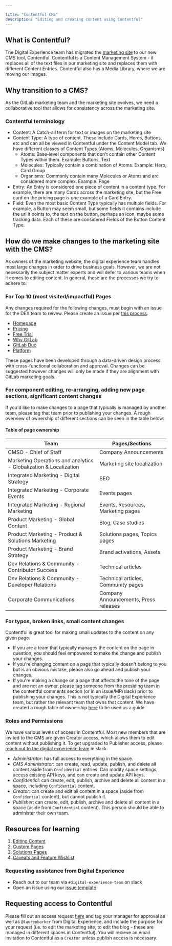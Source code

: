```yaml
---

title: "Contentful CMS"
description: "Editing and creating content using Contentful"
---
```



## What is Contentful?

The Digital Experience team has migrated the [marketing site](https://about.gitlab.com/) to our new CMS tool, Contentful. Contentful is a Content Management System - it replaces all of the text files in our marketing site and replaces them with different Content Entries. Contentful also has a Media Library, where we are moving our images. 

## Why transition to a CMS? 

As the GitLab marketing team and the marketing site evolves, we need a collaborative tool that allows for consistency across the marketing site. 

### Contentful terminology

- Content: A Catch-all term for text or images on the marketing site
- Content Type: A type of content. These include Cards, Heros, Buttons, etc and can all be viewed in Contentful under the Content Model tab. We have different classes of Content Types (Atoms, Molecules, Organisms)
  - Atoms: Base-level components that don't contain other Content Types within them. Example: Buttons, Text
  - Molecules: Typically contain a combination of Atoms. Example: Hero, Card Group
  - Organisms: Commonly contain many Molecules or Atoms and are considered more complex. Example: Page
- Entry: An Entry is considered one piece of content in a content type. For example, there are many Cards across the marketing site, but the Free card on the pricing page is one example of a Card Entry.
- Field: Even the most basic Content Type typically has multiple fields. For example, a Button may seem small, but some fields it contains include the url it points to, the text on the button, perhaps an icon, maybe some tracking data. Each of these are considered Fields of the Button Content Type. 

## How do we make changes to the marketing site with the CMS?

As owners of the marketing website, the digital experience team handles most large changes in order to drive business goals. However, we are not necessarily the subject matter experts and will defer to various teams when it comes to editing content. In general, these are the processes we try to adhere to:

### For Top 10 (most visited/impactful) Pages

Any changes required for the following changes, must begin with an issue for the DEX team to reivew. Please create an issue per [this process](https://handbook.gitlab.com/handbook/marketing/digital-experience/#issue-template-to-submit-an-idea-to-drive-our-business-goals). 

- [Homepage](https://about.gitlab.com/)
- [Pricing](https://about.gitlab.com/pricing/)
- [Free Trial](https://about.gitlab.com/free-trial/devsecops/)
- [Why GitLab](https://about.gitlab.com/why-gitlab/) 
- [GitLab Duo](https://about.gitlab.com/gitlab-duo/)
- [Platform](https://about.gitlab.com/platform/)

These pages have been developed through a data-driven design process with cross-functional collaboration and approval. Changes can be suggested however changes will only be made if they are alignment with GitLab marketing goals. 

### For component editing, re-arranging, adding new page sections, significant content changes

If you'd like to make changes to a page that typically is managed by another team, please tag that team prior to publishing your changes. A rough overview of ownership of different sections can be seen in the table below:

#### Table of page ownership

| Team | Pages/Sections |
| ------ | ------ |
| CMSO - Chief of Staff |Company Announcements |
| Marketing Operations and analytics - Globalization & Localization | Marketing site localization |
| Integrated Marketing - Digital Strategy | SEO |
| Integrated Marketing - Corporate Events | Events pages |
| Integrated Marketing - Regional Marketing | Events, Resources, Marketing pages |
| Product Marketing - Global Content | Blog, Case studies |
| Product Marketing - Product & Solutions Marketing | Solutions pages, Topics pages |
| Product Marketing - Brand Strategy | Brand activations, Assets |
| Dev Relations & Community - Contributor Success | Technical articles |
| Dev Relations & Community - Developer Relations | Technical articles, Community pages |
| Corporate Communications | Company Announcements, Press releases |

### For typos, broken links, small content changes

Contentful is great tool for making small updates to the content on any given page. 

- If you are a team that typically manages the content on the page in question, you should feel empowered to make the change and publish your changes. 
- If you're changing content on a page that typically doesn't belong to you but is an obvious mistake, please also go ahead and publish your changes.
- If you're making a change on a page that affects the tone of the page and are not an owner, please tag someone from the presiding team in the contentful comments section (or in an issue/MR/slack) prior to publishing your changes. This is not typically the Digital Experience team, but rather the relevant team that owns that content. We have created a rough table of ownership [here](#table-of-page-ownership) to be used as a guide. 

### Roles and Permissions

We have various levels of access in Contentful. Most new members that are invited to the CMS are given Creator access, which allows them to edit content without publishing it. To get upgraded to Publisher access, please [reach out to the digital experience team](#requesting-assistance-from-digital-experience) in slack.

- *Administrator*: has full access to everything in the space.
- *CMS Administrator*: can create, read, update, publish, and delete all content aside from `Confidential` entries. Can modify space settings, access existing API keys, and can create and update API keys.
- *Confidential*: can create, edit, publish, archive and delete all content in a space, including `Confidential` content.
- *Creator*: can create and edit all content in a space (aside from `Confidential` content), but cannot publish it.
- *Publisher*: can create, edit, publish, archive and delete all content in a space (aside from `Confidential` content). This person should be able to administer their own team.

## Resources for learning 

1. [Editing Content](/handbook/marketing/digital-experience/contentful-cms/editing-content)
2. [Custom Pages](/handbook/marketing/digital-experience/contentful-cms/custom-pages)
2. [Solutions Pages](/handbook/marketing/digital-experience/contentful-cms/solutions-pages)
4. [Caveats and Feature Wishlist](/handbook/marketing/digital-experience/contentful-cms/wishlist)

### Requesting assistance from Digital Experience

- Reach out to our team via `#digital-experience-team` on slack
- Open an issue using our [issue template](https://gitlab.com/gitlab-com/marketing/digital-experience/buyer-experience/-/issues/new#)

## Requesting access to Contentful

Please fill out an access request [here](https://gitlab.com/gitlab-com/team-member-epics/access-requests/-/issues/) and tag your manager for approval as well as `@laurenbarker` from Digital Experience, and include the purpose for your request (i.e. to edit the marketing site, to edit the blog - these are managed in different spaces in Contentful). You will recieve an email invitation to Contentful as a `Creator` unless publish access is necessary. 




